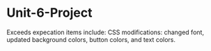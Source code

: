 # Unit-6-Project

Exceeds expecation items include:
CSS modifications: changed font, updated background colors, button colors, and text colors. 